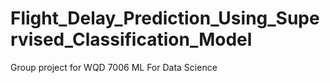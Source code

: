 # Flight_Delay_Prediction_Using_Supervised_Classification_Model
Group project for WQD 7006 ML For Data Science
